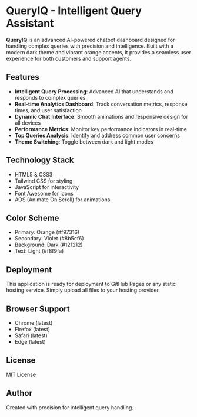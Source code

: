 # QueryIQ - Intelligent Query Assistant

**QueryIQ** is an advanced AI-powered chatbot dashboard designed for handling complex queries with precision and intelligence. Built with a modern dark theme and vibrant orange accents, it provides a seamless user experience for both customers and support agents.

## Features

- **Intelligent Query Processing**: Advanced AI that understands and responds to complex queries
- **Real-time Analytics Dashboard**: Track conversation metrics, response times, and user satisfaction
- **Dynamic Chat Interface**: Smooth animations and responsive design for all devices
- **Performance Metrics**: Monitor key performance indicators in real-time
- **Top Queries Analysis**: Identify and address common user concerns
- **Theme Switching**: Toggle between dark and light modes

## Technology Stack

- HTML5 & CSS3
- Tailwind CSS for styling
- JavaScript for interactivity
- Font Awesome for icons
- AOS (Animate On Scroll) for animations

## Color Scheme

- Primary: Orange (#f97316)
- Secondary: Violet (#8b5cf6)
- Background: Dark (#121212)
- Text: Light (#f8f9fa)

## Deployment

This application is ready for deployment to GitHub Pages or any static hosting service. Simply upload all files to your hosting provider.

## Browser Support

- Chrome (latest)
- Firefox (latest)
- Safari (latest)
- Edge (latest)

## License

MIT License

## Author

Created with precision for intelligent query handling.
